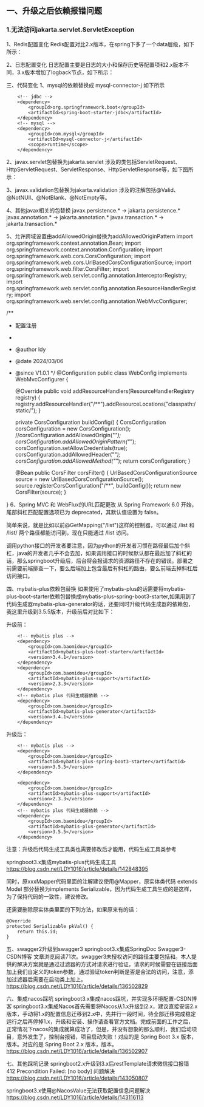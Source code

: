 

## 一、升级之后依赖报错问题

### 1.无法访问jakarta.servlet.ServletException

1、Redis配置变化
Redis配置对比2.x版本，在spring下多了一个data层级，如下所示：

2、日志配置变化
日志配置主要是日志的大小和保存历史等配置项和2.x版本不同，3.x版本增加了logback节点，如下所示：



三、代码变化
1、mysql的依赖替换成 mysql-connector-j
如下所示

        <!-- jdbc -->
        <dependency>
            <groupId>org.springframework.boot</groupId>
            <artifactId>spring-boot-starter-jdbc</artifactId>
        </dependency>
        <!-- mysql -->
        <dependency>
            <groupId>com.mysql</groupId>
            <artifactId>mysql-connector-j</artifactId>
            <scope>runtime</scope>
        </dependency>
2、javax.servlet包替换为jakarta.servlet
涉及的类包括ServletRequest、HttpServletRequest、ServletResponse、HttpServletResponse等，如下图所示：



3、javax.validation包替换为jakarta.validation
涉及的注解包括@Valid、@NotNUll、@NotBlank、@NotEmpty等。

4、其他javax相关的包替换
javax.persistence.*   -> jakarta.persistence.*
javax.annotation.*    -> jakarta.annotation.*
javax.transaction.*   -> jakarta.transaction.*

5、允许跨域设置由addAllowedOrigin替换为addAllowedOriginPattern
import org.springframework.context.annotation.Bean;
import org.springframework.context.annotation.Configuration;
import org.springframework.web.cors.CorsConfiguration;
import org.springframework.web.cors.UrlBasedCorsConfigurationSource;
import org.springframework.web.filter.CorsFilter;
import org.springframework.web.servlet.config.annotation.InterceptorRegistry;
import org.springframework.web.servlet.config.annotation.ResourceHandlerRegistry;
import org.springframework.web.servlet.config.annotation.WebMvcConfigurer;

 

/**
 * 配置注册
 *
 * @author ldy
 * @date 2024/03/06
 * @since V1.0.1
 */
    @Configuration
    public class WebConfig implements WebMvcConfigurer {

    @Override
    public void addResourceHandlers(ResourceHandlerRegistry registry) {
        registry.addResourceHandler("/**").addResourceLocations("classpath:/static/");
    }

    private CorsConfiguration buildConfig() {
        CorsConfiguration corsConfiguration = new CorsConfiguration();
        //corsConfiguration.addAllowedOrigin("*");
        corsConfiguration.addAllowedOriginPattern("*");
        corsConfiguration.setAllowCredentials(true);
        corsConfiguration.addAllowedHeader("*");
        corsConfiguration.addAllowedMethod("*");
        return corsConfiguration;
    }

    @Bean
    public CorsFilter corsFilter() {
        UrlBasedCorsConfigurationSource source = new UrlBasedCorsConfigurationSource();
        source.registerCorsConfiguration("/**", buildConfig());
        return new CorsFilter(source);
    }


}
6、Spring MVC 和 WebFlux的URL匹配更改
从 Spring Framework 6.0 开始，尾部斜杠匹配配置选项已为 deprecated，其默认值设置为 false。

简单来说，就是比如以前@GetMapping("/list")这样的控制器，可以通过 /list 和 /list/ 两个路径都能访问到，现在只能通过 /list 访问。

调用python接口的开发者要注意，因为python的开发者习惯在路径最后加个斜杠，java的开发者几乎不会去加，如果调用接口的时候默认都在最后加了斜杠的话，那么springboot升级后，后台将会报请求的资源路径不存在的错误。部署之前需要前端排查一下，要么后端加上包含最后有斜杠的路由，要么前端去掉斜杠后访问接口。

四、mybatis-plus依赖包替换
如果使用了mybatis-plus的话需要将mybatis-plus-boot-starter依赖包替换成mybatis-plus-spring-boot3-starter,如果用到了代码生成器mybatis-plus-generator的话，还要同时升级代码生成器的依赖包，我这里升级到3.5.5版本，升级前后对比如下：

升级前：

        <!-- mybatis plus -->
        <dependency>
            <groupId>com.baomidou</groupId>
            <artifactId>mybatis-plus-boot-starter</artifactId>
            <version>3.4.1</version>
        </dependency>
        <dependency>
            <groupId>com.baomidou</groupId>
            <artifactId>mybatis-plus-support</artifactId>
            <version>2.3.3</version>
        </dependency>
        <!-- mybatis plus 代码生成器依赖 -->
        <dependency>
            <groupId>com.baomidou</groupId>
            <artifactId>mybatis-plus-generator</artifactId>
            <version>3.4.1</version>
        </dependency>
升级后：

        <!-- mybatis plus -->
        <dependency>
            <groupId>com.baomidou</groupId>
            <artifactId>mybatis-plus-spring-boot3-starter</artifactId>
            <version>3.5.5</version>
        </dependency>
     
        <dependency>
            <groupId>com.baomidou</groupId>
            <artifactId>mybatis-plus-support</artifactId>
            <version>2.3.3</version>
        </dependency>
        <!-- mybatis plus 代码生成器依赖 -->
        <dependency>
            <groupId>com.baomidou</groupId>
            <artifactId>mybatis-plus-generator</artifactId>
            <version>3.5.5</version>
        </dependency>
注意：升级后代码生成工具类也需要修改后才能用，代码生成工具类参考

springboot3.x集成mybatis-plus代码生成工具
https://blog.csdn.net/LDY1016/article/details/142848395

同时，原xxxMapper代码里面的注解建议使用@Mapper，原实体类代码 extends Model<xxx>  部分替换为implements Serializable，因为代码生成工具生成的是这样，为了保持代码的一致性，建议修改。

还需要删除原实体类里面的下列方法，如果原来有的话：

    @Override
    protected Serializable pkVal() {
        return this.id;
    }
五、swagger2升级到swagger3
springboot3.x集成SpringDoc Swagger3-CSDN博客
文章浏览阅读71次。swagger3未授权访问的路径主要包括和。本人提供的解决方案就是通过过滤器的方式对请求进行验证，请求的时候需要在链接后面加上我们自定义的token参数，通过验证token判断是否是合法的访问，注意，添加过滤器后需要在启动类上加上。
https://blog.csdn.net/LDY1016/article/details/136502829

六、集成nacos踩坑
springboot3.x集成nacos踩坑，并实现多环境配置-CSDN博客
springboot3.x集成Nacos首先需要将Nacos从1.x升级到2.x，建议直接安装2.x版本，手动将1.x的配置信息迁移到2.x中，先并行一段时间，待全部迁移完成稳定运行之后再停掉1.x，升级和安装、操作请查看官方文档。完成前面的工作之后，正常情况下nacos的集成就算成功了，但是，并没有想象的那么顺利，我们启动项目，意外发生了，控制台报错，项目启动失败！对应的是 Spring Boot 3.x 版本，版本。对应的是 Spring Boot 2.x 版本，版本。
https://blog.csdn.net/LDY1016/article/details/136502907

七、其他踩坑记录
springboot2.x升级到3.x后restTemplate请求微信接口报错412 Precondition Failed: [no body] 问题解决
https://blog.csdn.net/LDY1016/article/details/143050807

springboot3.x使用@NacosValue无法获取配置信息问题解决
https://blog.csdn.net/LDY1016/article/details/143116113